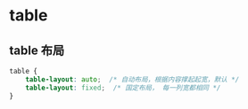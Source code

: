 # table
## table 布局

```css
table {
    table-layout: auto;  /* 自动布局，根据内容撑起起宽，默认 */
    table-layout: fixed;  /* 国定布局， 每一列宽都相同 */
}

```